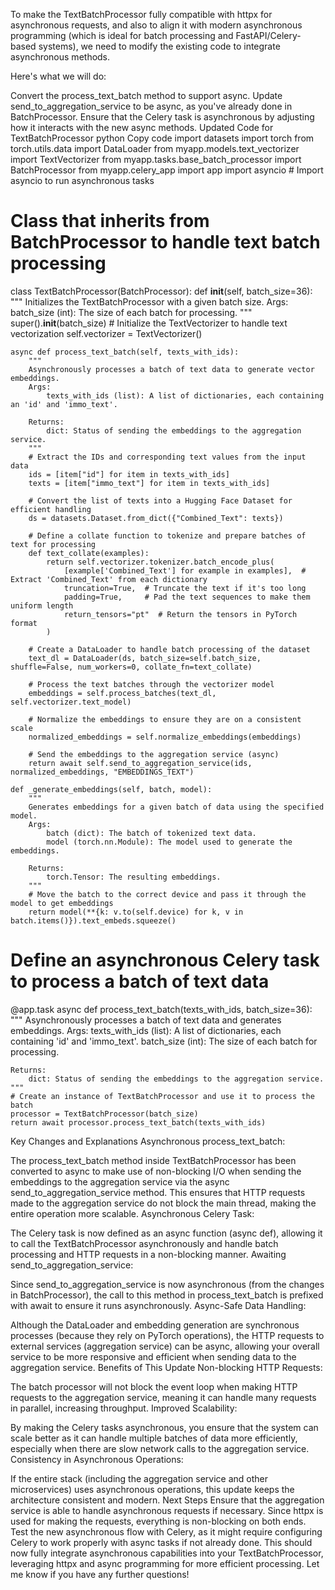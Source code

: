 To make the TextBatchProcessor fully compatible with httpx for asynchronous requests, and also to align it with modern asynchronous programming (which is ideal for batch processing and FastAPI/Celery-based systems), we need to modify the existing code to integrate asynchronous methods.

Here's what we will do:

Convert the process_text_batch method to support async.
Update send_to_aggregation_service to be async, as you've already done in BatchProcessor.
Ensure that the Celery task is asynchronous by adjusting how it interacts with the new async methods.
Updated Code for TextBatchProcessor
python
Copy code
import datasets
import torch
from torch.utils.data import DataLoader
from myapp.models.text_vectorizer import TextVectorizer
from myapp.tasks.base_batch_processor import BatchProcessor
from myapp.celery_app import app
import asyncio  # Import asyncio to run asynchronous tasks

# Class that inherits from BatchProcessor to handle text batch processing
class TextBatchProcessor(BatchProcessor):
    def __init__(self, batch_size=36):
        """
        Initializes the TextBatchProcessor with a given batch size.
        Args:
            batch_size (int): The size of each batch for processing.
        """
        super().__init__(batch_size)
        # Initialize the TextVectorizer to handle text vectorization
        self.vectorizer = TextVectorizer()

    async def process_text_batch(self, texts_with_ids):
        """
        Asynchronously processes a batch of text data to generate vector embeddings.
        Args:
            texts_with_ids (list): A list of dictionaries, each containing an 'id' and 'immo_text'.

        Returns:
            dict: Status of sending the embeddings to the aggregation service.
        """
        # Extract the IDs and corresponding text values from the input data
        ids = [item["id"] for item in texts_with_ids]
        texts = [item["immo_text"] for item in texts_with_ids]

        # Convert the list of texts into a Hugging Face Dataset for efficient handling
        ds = datasets.Dataset.from_dict({"Combined_Text": texts})

        # Define a collate function to tokenize and prepare batches of text for processing
        def text_collate(examples):
            return self.vectorizer.tokenizer.batch_encode_plus(
                [example['Combined_Text'] for example in examples],  # Extract 'Combined_Text' from each dictionary
                truncation=True,  # Truncate the text if it's too long
                padding=True,     # Pad the text sequences to make them uniform length
                return_tensors="pt"  # Return the tensors in PyTorch format
            )

        # Create a DataLoader to handle batch processing of the dataset
        text_dl = DataLoader(ds, batch_size=self.batch_size, shuffle=False, num_workers=0, collate_fn=text_collate)

        # Process the text batches through the vectorizer model
        embeddings = self.process_batches(text_dl, self.vectorizer.text_model)
        
        # Normalize the embeddings to ensure they are on a consistent scale
        normalized_embeddings = self.normalize_embeddings(embeddings)

        # Send the embeddings to the aggregation service (async)
        return await self.send_to_aggregation_service(ids, normalized_embeddings, "EMBEDDINGS_TEXT")

    def _generate_embeddings(self, batch, model):
        """
        Generates embeddings for a given batch of data using the specified model.
        Args:
            batch (dict): The batch of tokenized text data.
            model (torch.nn.Module): The model used to generate the embeddings.

        Returns:
            torch.Tensor: The resulting embeddings.
        """
        # Move the batch to the correct device and pass it through the model to get embeddings
        return model(**{k: v.to(self.device) for k, v in batch.items()}).text_embeds.squeeze()

# Define an asynchronous Celery task to process a batch of text data
@app.task
async def process_text_batch(texts_with_ids, batch_size=36):
    """
    Asynchronously processes a batch of text data and generates embeddings.
    Args:
        texts_with_ids (list): A list of dictionaries, each containing 'id' and 'immo_text'.
        batch_size (int): The size of each batch for processing.

    Returns:
        dict: Status of sending the embeddings to the aggregation service.
    """
    # Create an instance of TextBatchProcessor and use it to process the batch
    processor = TextBatchProcessor(batch_size)
    return await processor.process_text_batch(texts_with_ids)
Key Changes and Explanations
Asynchronous process_text_batch:

The process_text_batch method inside TextBatchProcessor has been converted to async to make use of non-blocking I/O when sending the embeddings to the aggregation service via the async send_to_aggregation_service method.
This ensures that HTTP requests made to the aggregation service do not block the main thread, making the entire operation more scalable.
Asynchronous Celery Task:

The Celery task is now defined as an async function (async def), allowing it to call the TextBatchProcessor asynchronously and handle batch processing and HTTP requests in a non-blocking manner.
Awaiting send_to_aggregation_service:

Since send_to_aggregation_service is now asynchronous (from the changes in BatchProcessor), the call to this method in process_text_batch is prefixed with await to ensure it runs asynchronously.
Async-Safe Data Handling:

Although the DataLoader and embedding generation are synchronous processes (because they rely on PyTorch operations), the HTTP requests to external services (aggregation service) can be async, allowing your overall service to be more responsive and efficient when sending data to the aggregation service.
Benefits of This Update
Non-blocking HTTP Requests:

The batch processor will not block the event loop when making HTTP requests to the aggregation service, meaning it can handle many requests in parallel, increasing throughput.
Improved Scalability:

By making the Celery tasks asynchronous, you ensure that the system can scale better as it can handle multiple batches of data more efficiently, especially when there are slow network calls to the aggregation service.
Consistency in Asynchronous Operations:

If the entire stack (including the aggregation service and other microservices) uses asynchronous operations, this update keeps the architecture consistent and modern.
Next Steps
Ensure that the aggregation service is able to handle asynchronous requests if necessary. Since httpx is used for making the requests, everything is non-blocking on both ends.
Test the new asynchronous flow with Celery, as it might require configuring Celery to work properly with async tasks if not already done.
This should now fully integrate asynchronous capabilities into your TextBatchProcessor, leveraging httpx and async programming for more efficient processing. Let me know if you have any further questions!